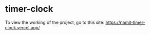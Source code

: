 # timer-clock

To view the working of the project, go to this site: https://namit-timer-clock.vercel.app/
